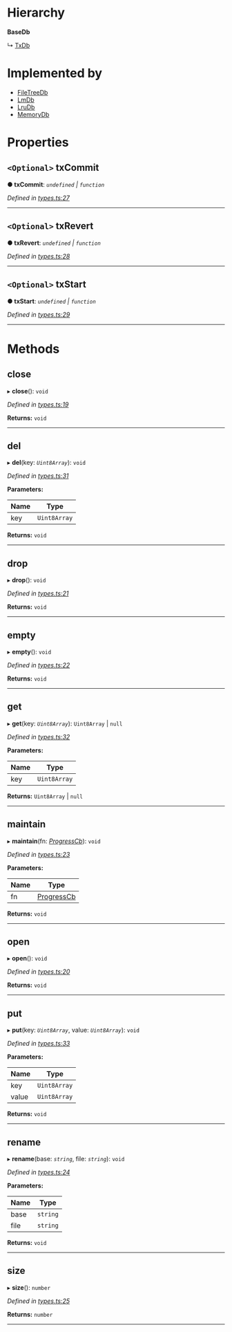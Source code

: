 

# Hierarchy

**BaseDb**

↳  [TxDb](_types_.txdb.md)

# Implemented by

* [FileTreeDb](../classes/_engines_filetreedb_.filetreedb.md)
* [LmDb](../classes/_engines_lmdb_.lmdb.md)
* [LruDb](../classes/_engines_lrudb_.lrudb.md)
* [MemoryDb](../classes/_engines_memorydb_.memorydb.md)

# Properties

<a id="txcommit"></a>

## `<Optional>` txCommit

**● txCommit**: *`undefined` \| `function`*

*Defined in [types.ts:27](https://github.com/polkadot-js/common/blob/5dc8e87/packages/db/src/types.ts#L27)*

___
<a id="txrevert"></a>

## `<Optional>` txRevert

**● txRevert**: *`undefined` \| `function`*

*Defined in [types.ts:28](https://github.com/polkadot-js/common/blob/5dc8e87/packages/db/src/types.ts#L28)*

___
<a id="txstart"></a>

## `<Optional>` txStart

**● txStart**: *`undefined` \| `function`*

*Defined in [types.ts:29](https://github.com/polkadot-js/common/blob/5dc8e87/packages/db/src/types.ts#L29)*

___

# Methods

<a id="close"></a>

##  close

▸ **close**(): `void`

*Defined in [types.ts:19](https://github.com/polkadot-js/common/blob/5dc8e87/packages/db/src/types.ts#L19)*

**Returns:** `void`

___
<a id="del"></a>

##  del

▸ **del**(key: *`Uint8Array`*): `void`

*Defined in [types.ts:31](https://github.com/polkadot-js/common/blob/5dc8e87/packages/db/src/types.ts#L31)*

**Parameters:**

| Name | Type |
| ------ | ------ |
| key | `Uint8Array` |

**Returns:** `void`

___
<a id="drop"></a>

##  drop

▸ **drop**(): `void`

*Defined in [types.ts:21](https://github.com/polkadot-js/common/blob/5dc8e87/packages/db/src/types.ts#L21)*

**Returns:** `void`

___
<a id="empty"></a>

##  empty

▸ **empty**(): `void`

*Defined in [types.ts:22](https://github.com/polkadot-js/common/blob/5dc8e87/packages/db/src/types.ts#L22)*

**Returns:** `void`

___
<a id="get"></a>

##  get

▸ **get**(key: *`Uint8Array`*): `Uint8Array` \| `null`

*Defined in [types.ts:32](https://github.com/polkadot-js/common/blob/5dc8e87/packages/db/src/types.ts#L32)*

**Parameters:**

| Name | Type |
| ------ | ------ |
| key | `Uint8Array` |

**Returns:** `Uint8Array` \| `null`

___
<a id="maintain"></a>

##  maintain

▸ **maintain**(fn: *[ProgressCb](../modules/_types_.md#progresscb)*): `void`

*Defined in [types.ts:23](https://github.com/polkadot-js/common/blob/5dc8e87/packages/db/src/types.ts#L23)*

**Parameters:**

| Name | Type |
| ------ | ------ |
| fn | [ProgressCb](../modules/_types_.md#progresscb) |

**Returns:** `void`

___
<a id="open"></a>

##  open

▸ **open**(): `void`

*Defined in [types.ts:20](https://github.com/polkadot-js/common/blob/5dc8e87/packages/db/src/types.ts#L20)*

**Returns:** `void`

___
<a id="put"></a>

##  put

▸ **put**(key: *`Uint8Array`*, value: *`Uint8Array`*): `void`

*Defined in [types.ts:33](https://github.com/polkadot-js/common/blob/5dc8e87/packages/db/src/types.ts#L33)*

**Parameters:**

| Name | Type |
| ------ | ------ |
| key | `Uint8Array` |
| value | `Uint8Array` |

**Returns:** `void`

___
<a id="rename"></a>

##  rename

▸ **rename**(base: *`string`*, file: *`string`*): `void`

*Defined in [types.ts:24](https://github.com/polkadot-js/common/blob/5dc8e87/packages/db/src/types.ts#L24)*

**Parameters:**

| Name | Type |
| ------ | ------ |
| base | `string` |
| file | `string` |

**Returns:** `void`

___
<a id="size"></a>

##  size

▸ **size**(): `number`

*Defined in [types.ts:25](https://github.com/polkadot-js/common/blob/5dc8e87/packages/db/src/types.ts#L25)*

**Returns:** `number`

___

